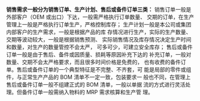 **销售需求一般分为销售订单、生产计划、售后或备件订单三类：** 
销售订单一般是外部客户（OEM 或出口）下达，一般需严格执行订单数量、
交期的订单，在生产管理上一般是严格执行订单生产，严格控制库存； 
生产计划一般是本公司或集团内部客户的生产需求，一般是根据产品的库
存情况进行生产，实际的生产数量、交期等波动较大，一般是根据销售预测、
实际销售情况及库存情况决定生产时间和数量，对生产的数量管控不会太严，
可多可少，可建立安全库存； 
售后或备件订单一般是由于售后、备件或因质量、损耗等原因补充下达的
补充订单，一般对数量、交期不会太严格要求，而且很多时间价格是免费的，
也有收费的备件订单。售后或备件订单的一个典型特征是不完整、不齐套，可
能是局部的零件或组件，与正常生产产品的 BOM 清单不一定一致，包装要求一
般也不同，在管理上售后或备件订单一般不组建正式的 BOM 清单，一般以单据
流的方式进行灵活处理。但备件订单一般需纳入物料的 MRP 需求核算和生产管
理。 